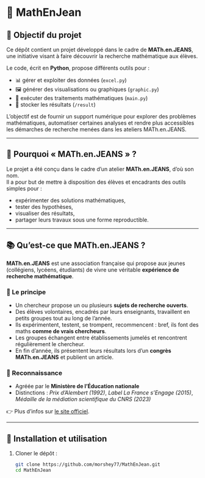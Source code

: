 # 📘 MathEnJean

## 🎯 Objectif du projet
Ce dépôt contient un projet développé dans le cadre de **MATh.en.JEANS**, une initiative visant à faire découvrir la recherche mathématique aux élèves.  

Le code, écrit en **Python**, propose différents outils pour :
- 📊 gérer et exploiter des données (`excel.py`)  
- 🖼️ générer des visualisations ou graphiques (`graphic.py`)  
- 🧮 exécuter des traitements mathématiques (`main.py`)  
- 📁 stocker les résultats (`/result`)  

L’objectif est de fournir un support numérique pour explorer des problèmes mathématiques, automatiser certaines analyses et rendre plus accessibles les démarches de recherche menées dans les ateliers MATh.en.JEANS.  

---

## 🤝 Pourquoi « MATh.en.JEANS » ?
Le projet a été conçu dans le cadre d’un atelier **MATh.en.JEANS**, d’où son nom.  
Il a pour but de mettre à disposition des élèves et encadrants des outils simples pour :
- expérimenter des solutions mathématiques,  
- tester des hypothèses,  
- visualiser des résultats,  
- partager leurs travaux sous une forme reproductible.  

---

## 📚 Qu’est-ce que MATh.en.JEANS ?
**MATh.en.JEANS** est une association française qui propose aux jeunes (collégiens, lycéens, étudiants) de vivre une véritable **expérience de recherche mathématique**.  

### 🔎 Le principe
- Un chercheur propose un ou plusieurs **sujets de recherche ouverts**.  
- Des élèves volontaires, encadrés par leurs enseignants, travaillent en petits groupes tout au long de l’année.  
- Ils expérimentent, testent, se trompent, recommencent : bref, ils font des maths **comme de vrais chercheurs**.  
- Les groupes échangent entre établissements jumelés et rencontrent régulièrement le chercheur.  
- En fin d’année, ils présentent leurs résultats lors d’un **congrès MATh.en.JEANS** et publient un article.  

### 🏅 Reconnaissance
- Agréée par le **Ministère de l’Éducation nationale**  
- Distinctions : *Prix d’Alembert (1992)*, *Label La France s’Engage (2015)*, *Médaille de la médiation scientifique du CNRS (2023)*  

👉 Plus d’infos sur [le site officiel](https://www.mathenjeans.fr).  

---

## 🚀 Installation et utilisation
1. Cloner le dépôt :
   ```bash
   git clone https://github.com/morshey77/MathEnJean.git
   cd MathEnJean
